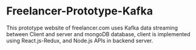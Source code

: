 # Freelancer-Prototype-Kafka

This prototype website of freelancer.com uses Kafka data streaming between Client and server and mongoDB database, client is implemented using React.js-Redux, and  Node.js APIs in backend server.
